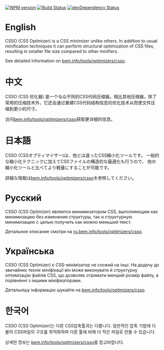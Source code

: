 [![NPM version](https://img.shields.io/npm/v/csso.svg)](https://www.npmjs.com/package/csso)
[![Build Status](https://travis-ci.org/css/csso.svg?branch=master)](https://travis-ci.org/css/csso)
[![devDependency Status](https://img.shields.io/david/dev/css/csso.svg?style=flat)](https://david-dm.org/css/csso#info=devDependencies)

# English

CSSO (CSS Optimizer) is a CSS minimizer unlike others. In addition to usual minification techniques it can perform structural optimization of CSS files, resulting in smaller file size compared to other minifiers.

See detailed information on [bem.info/tools/optimizers/csso](https://bem.info/tools/optimizers/csso/).

# 中文

CSSO (CSS 优化器) 是一个与众不同的CSS代码压缩器。相比其他压缩器，除了常用的压缩技术外，它还会通过重建CSS代码结构信息的优化技术从而使文件压缩到更小的尺寸。

访问[bem.info/tools/optimizers/csso](https://bem.info/tools/optimizers/csso/)获取更详细的信息。

# 日本語

CSSO (CSSオプティマイザー)は、他とは違ったCSS縮小化ツールです。 一般的な縮小化テクニックに加えてCSSファイルの構造的な最適化も行うので、 他の縮小化ツールと比べてより軽量にすることが可能です。

詳細な情報は[bem.info/tools/optimizers/csso](https://bem.info/tools/optimizers/csso/)を参照してください。

# Русский

CSSO (CSS Optimizer) является минимизатором CSS, выполняющим как минимизацию без изменения структуры, так и структурную минимизацию с целью получить как можно меньший текст.

Детальное описание смотри на [ru.bem.info/tools/optimizers/csso](https://ru.bem.info/tools/optimizers/csso/).

# Українська

CSSO (CSS Optimizer) є CSS-мінімізатор не схожий на інші. На додачу до звичайних технік мініфікації він може виконувати й структурну оптимізацію файлів CSS, що дозволяє отримати менший розмір файлу, в порівнянні з іншими мініфікаторами.

Детальнішу інформацію шукайте на [bem.info/tools/optimizers/csso](https://bem.info/tools/optimizers/csso/).

# 한국어

CSSO (CSS Optimizer)는 다른 CSS압축툴과는 다릅니다. 일반적인 압축 기법에 더불어 CSS파일의 구조를 최적화하여 다른 툴에 비해 더 작은 파일로 만들 수 있습니다.

상세한 정보는 [bem.info/tools/optimizers/csso](https://bem.info/tools/optimizers/csso/)를 참고바랍니다.

<!-- Yandex.Metrika counter -->
<img src="https://mc.yandex.ru/watch/12831025" style="position:absolute; left:-9999px;" alt="" />
<!-- /Yandex.Metrika counter -->
